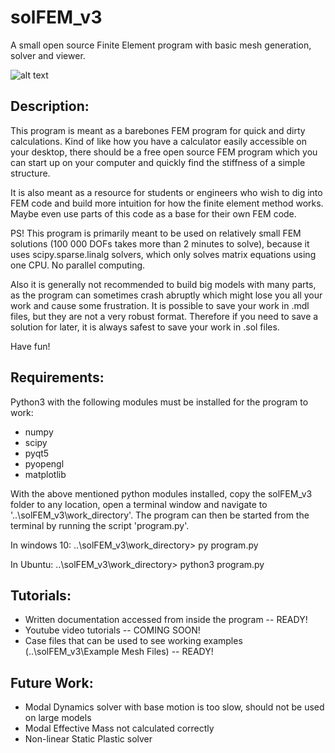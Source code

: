 # solFEM_v3
A small open source Finite Element program with basic mesh generation, solver and viewer.

![alt text](https://github.com/MrMechanics/solFEM_v3/Splash/elements.png?raw=true)

Description:
------------

This program is meant as a barebones FEM program for quick and dirty calculations.
Kind of like how you have a calculator easily accessible on your desktop, there
should be a free open source FEM program which you can start up on your computer
and quickly find the stiffness of a simple structure.

It is also meant as a resource for students or engineers who wish to dig into FEM 
code and build more intuition for how the finite element method works. Maybe even 
use parts of this code as a base for their own FEM code.

PS! This program is primarily meant to be used on relatively small FEM solutions
(100 000 DOFs takes more than 2 minutes to solve), because it uses
scipy.sparse.linalg solvers, which only solves matrix equations using one CPU.
No parallel computing.

Also it is generally not recommended to build big models with many parts, as the
program can sometimes crash abruptly which might lose you all your work and cause 
some frustration. It is possible to save your work in .mdl files, but they are 
not a very robust format. Therefore if you need to save a solution for later, it 
is always safest to save your work in .sol files.

Have fun!



Requirements:
-------------

Python3 with the following modules must be installed for the program to work:
- numpy
- scipy
- pyqt5
- pyopengl
- matplotlib

With the above mentioned python modules installed, copy the solFEM_v3 folder to any location, 
open a terminal window and navigate to '..\solFEM_v3\work_directory'. The program can then be
started from the terminal by running the script 'program.py'.

In windows 10:
..\solFEM_v3\work_directory> py program.py

In Ubuntu:
..\solFEM_v3\work_directory> python3 program.py



Tutorials:
----------

- Written documentation accessed from inside the program -- READY!
- Youtube video tutorials -- COMING SOON!
- Case files that can be used to see working examples (..\solFEM_v3\Example Mesh Files) -- READY!



Future Work:
------------

- Modal Dynamics solver with base motion is too slow, should not be used on large models
- Modal Effective Mass not calculated correctly
- Non-linear Static Plastic solver


